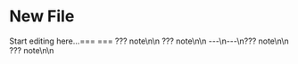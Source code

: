 # New File

Start editing here...=== \=== \??? note\n\n    ??? note\n\n    ---\n---\n??? note\n\n    ??? note\n\n    